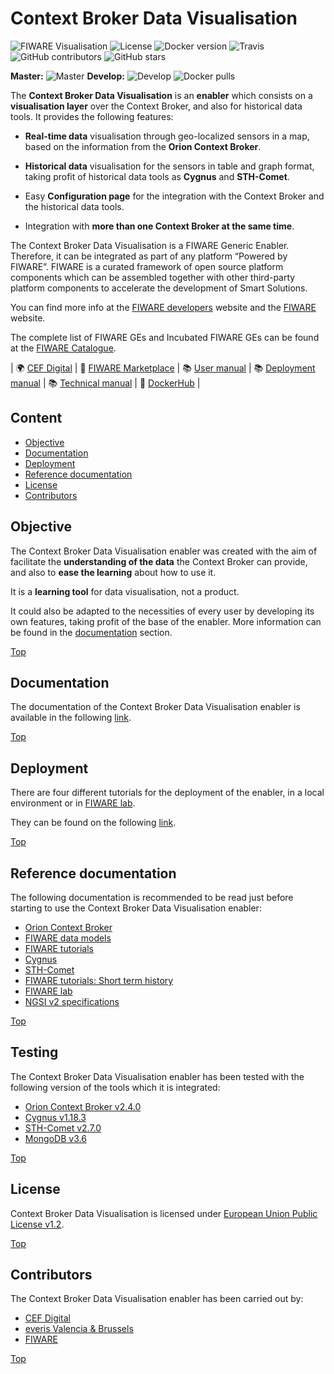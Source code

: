 # Context Broker Data Visualisation

![FIWARE Visualisation](https://nexus.lab.fiware.org/repository/raw/public/badges/chapters/visualization.svg) ![License](https://img.shields.io/github/license/ConnectingEurope/Context-Broker-Data-Visualisation) ![Docker version](https://img.shields.io/docker/v/cbenablereveris/cb-data-visualisation-enabler) ![Travis](https://img.shields.io/travis/user/TODO) ![GitHub contributors](https://img.shields.io/github/contributors/ConnectingEurope/Context-Broker-Data-Visualisation) ![GitHub stars](https://img.shields.io/github/stars/ConnectingEurope/Context-Broker-Data-Visualisation?style=social)

**Master:** ![Master](https://github.com/ConnectingEurope/Context-Broker-Data-Visualisation/workflows/Docker%20Image%20CI/badge.svg) **Develop:** ![Develop](https://github.com/ConnectingEurope/Context-Broker-Data-Visualisation/workflows/Docker%20Image%20CI/badge.svg?branch=develop)
![Docker pulls](https://img.shields.io/docker/pulls/cbenablereveris/cb-data-visualisation-enabler)

The **Context Broker Data Visualisation** is an **enabler** which consists on a **visualisation layer** over the Context Broker, and also for historical data tools. It provides the following features:

- **Real-time data** visualisation through geo-localized sensors in a map, based on the information from the **Orion Context Broker**.

- **Historical data** visualisation for the sensors in table and graph format, taking profit of historical data tools as **Cygnus** and **STH-Comet**.

- Easy **Configuration page** for the integration with the Context Broker and the historical data tools.

- Integration with **more than one Context Broker at the same time**.

The Context Broker Data Visualisation is a FIWARE Generic Enabler. Therefore, it can be integrated as part of any platform “Powered by FIWARE”. FIWARE is a curated framework of open source platform components which can be assembled together with other third-party platform components to accelerate the development of Smart Solutions.

You can find more info at the [FIWARE developers](https://developers.fiware.org/) website and the [FIWARE](https://fiware.org/) website.

The complete list of FIWARE GEs and Incubated FIWARE GEs can be found at the [FIWARE Catalogue](https://catalogue.fiware.org/).

| :earth_africa: [CEF Digital](https://ec.europa.eu/cefdigital/wiki/display/CEFDIGITAL/Services+Context+Broker) | :briefcase: [FIWARE Marketplace](https://marketplace.fiware.org/pages/enablers) | :books: [User manual](doc/user/index.md) | :books: [Deployment manual](doc/tutorials/index.md) | :books: [Technical manual](doc/technical/index.md) | :whale: [DockerHub](https://hub.docker.com/u/cbenablereveris) |

## Content

- [Objective](#objective)
- [Documentation](#documentation)
- [Deployment](#deployment)
- [Reference documentation](#reference-documentation)
- [License](#license)
- [Contributors](#contributors)

## Objective

The Context Broker Data Visualisation enabler was created with the aim of facilitate the **understanding of the data** the Context Broker can provide, and also to **ease the learning** about how to use it.

It is a **learning tool** for data visualisation, not a product.

It could also be adapted to the necessities of every user by developing its own features, taking profit of the base of the enabler. More information can be found in the [documentation](#documentation) section.

[Top](#context-broker-data-visualisation)

## Documentation

The documentation of the Context Broker Data Visualisation enabler is available in the following [link](doc/index.md).

[Top](#context-broker-data-visualisation)

## Deployment

There are four different tutorials for the deployment of the enabler, in a local environment or in [FIWARE lab](https://www.fiware.org/developers/fiware-lab/).

They can be found on the following [link](doc/tutorials/index.md).

[Top](#context-broker-data-visualisation)

## Reference documentation

The following documentation is recommended to be read just before starting to use the Context Broker Data Visualisation enabler:

- [Orion Context Broker](https://fiware-orion.readthedocs.io/en/2.4.0/)
- [FIWARE data models](https://www.fiware.org/developers/data-models/)
- [FIWARE tutorials](https://github.com/FIWARE/tutorials.Step-by-Step)
- [Cygnus](https://fiware-cygnus.readthedocs.io/en/1.18.3/)
- [STH-Comet](https://fiware-sth-comet.readthedocs.io/en/latest/)
- [FIWARE tutorials: Short term history](https://github.com/FIWARE/tutorials.Short-Term-History)
- [FIWARE lab](https://www.fiware.org/developers/fiware-lab/)
- [NGSI v2 specifications](http://fiware.github.io/specifications/ngsiv2/stable/)

[Top](#context-broker-data-visualisation)

## Testing

The Context Broker Data Visualisation enabler has been tested with the following version of the tools which it is integrated:

- [Orion Context Broker v2.4.0](https://github.com/telefonicaid/fiware-orion/tree/2.4.0)
- [Cygnus v1.18.3](https://github.com/telefonicaid/fiware-cygnus/tree/1.18.3)
- [STH-Comet v2.7.0](https://github.com/telefonicaid/fiware-sth-comet/tree/2.7.0)
- [MongoDB v3.6](https://github.com/mongodb/mongo/tree/r3.6.0)

[Top](#context-broker-data-visualisation)

## License

Context Broker Data Visualisation is licensed under [European Union Public License v1.2](LICENSE).

[Top](#context-broker-data-visualisation)

## Contributors

The Context Broker Data Visualisation enabler has been carried out by:

- [CEF Digital](https://ec.europa.eu/cefdigital/wiki/display/CEFDIGITAL/CEF+Digital+Home)
- [everis Valencia & Brussels](https://www.everis.com/)
- [FIWARE](https://www.fiware.org/)

[Top](#context-broker-data-visualisation)
